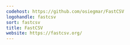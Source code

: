 ```yaml
---
codehost: https://github.com/osiegmar/FastCSV
logohandle: fastcsv
sort: fastcsv
title: FastCSV
website: https://fastcsv.org/
---
```

